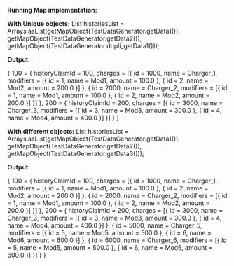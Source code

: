 **Running Map implementation:**

**With Unique objects:**
List historiesList = Arrays.asList(getMapObject(TestDataGenerator.getData1()), getMapObject(TestDataGenerator.getData2()), getMapObject(TestDataGenerator.dupli_getData1()));

**Output:**

{
100 = {
historyClaimId = 100,
charges = [{
id = 1000,
name = Charger_1,
modifiers = [{
id = 1,
name = Mod1,
amount = 100.0
}, {
id = 2,
name = Mod2,
amount = 200.0
}]
}, {
id = 2000,
name = Charger_2,
modifiers = [{
id = 1,
name = Mod1,
amount = 100.0
}, {
id = 2,
name = Mod2,
amount = 200.0
}]
}]
}, 200 = {
historyClaimId = 200,
charges = [{
id = 3000,
name = Charger_3,
modifiers = [{
id = 3,
name = Mod3,
amount = 300.0
}, {
id = 4,
name = Mod4,
amount = 400.0
}]
}]
}
}







**With different objects:**
List historiesList = Arrays.asList(getMapObject(TestDataGenerator.getData1()), getMapObject(TestDataGenerator.getData2()), getMapObject(TestDataGenerator.getData3()));

**Output:**

{
100 = {
historyClaimId = 100,
charges = [{
id = 1000,
name = Charger_1,
modifiers = [{
id = 1,
name = Mod1,
amount = 100.0
}, {
id = 2,
name = Mod2,
amount = 200.0
}]
}, {
id = 2000,
name = Charger_2,
modifiers = [{
id = 1,
name = Mod1,
amount = 100.0
}, {
id = 2,
name = Mod2,
amount = 200.0
}]
}]
}, 200 = {
historyClaimId = 200,
charges = [{
id = 3000,
name = Charger_3,
modifiers = [{
id = 3,
name = Mod3,
amount = 300.0
}, {
id = 4,
name = Mod4,
amount = 400.0
}]
}, {
id = 5000,
name = Charger_5,
modifiers = [{
id = 5,
name = Mod5,
amount = 500.0
}, {
id = 6,
name = Mod6,
amount = 600.0
}]
}, {
id = 6000,
name = Charger_6,
modifiers = [{
id = 5,
name = Mod5,
amount = 500.0
}, {
id = 6,
name = Mod6,
amount = 600.0
}]
}]
}
}

